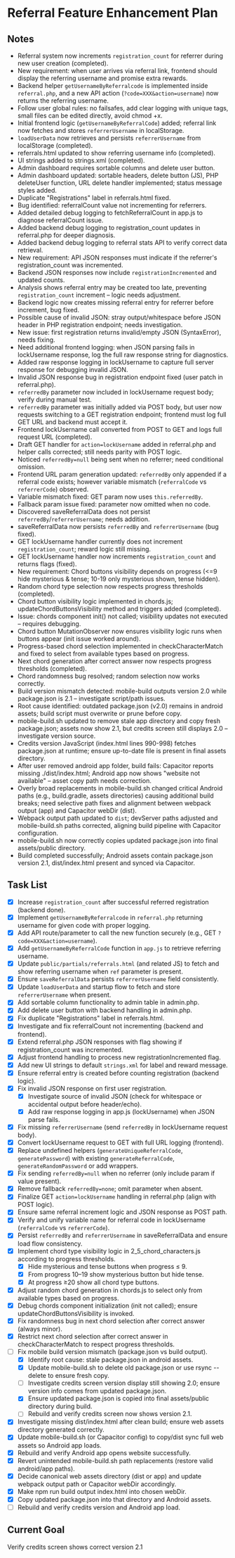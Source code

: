 # Referral Feature Enhancement Plan

## Notes
- Referral system now increments `registration_count` for referrer during new user creation (completed).
- New requirement: when user arrives via referral link, frontend should display the referring username and promise extra rewards.
- Backend helper `getUsernameByReferralcode` is implemented inside `referral.php`, and a new API action (`?code=XXX&action=username`) now returns the referring username.
- Follow user global rules: no failsafes, add clear logging with unique tags, small files can be edited directly, avoid chmod +x.
- Initial frontend logic (`getUsernameByReferralCode`) added; referral link now fetches and stores `referrerUsername` in localStorage.
- `loadUserData` now retrieves and persists `referrerUsername` from localStorage (completed).
- referrals.html updated to show referring username info (completed).
- UI strings added to strings.xml (completed).
- Admin dashboard requires sortable columns and delete user button.
- Admin dashboard updated: sortable headers, delete button (JS), PHP deleteUser function, URL delete handler implemented; status message styles added.
- Duplicate "Registrations" label in referrals.html fixed.
- Bug identified: referralCount value not incrementing for referrers.
- Added detailed debug logging to fetchReferralCount in app.js to diagnose referralCount issue.
- Added backend debug logging to registration_count updates in referral.php for deeper diagnosis.
- Added backend debug logging to referral stats API to verify correct data retrieval.
- New requirement: API JSON responses must indicate if the referrer's registration_count was incremented.
- Backend JSON responses now include `registrationIncremented` and updated counts.
- Analysis shows referral entry may be created too late, preventing `registration_count` increment – logic needs adjustment.
- Backend logic now creates missing referral entry for referrer before increment, bug fixed.
- Possible cause of invalid JSON: stray output/whitespace before JSON header in PHP registration endpoint; needs investigation.
- New issue: first registration returns invalid/empty JSON (SyntaxError), needs fixing.
- Need additional frontend logging: when JSON parsing fails in lockUsername response, log the full raw response string for diagnostics.
- Added raw response logging in lockUsername to capture full server response for debugging invalid JSON.
- Invalid JSON response bug in registration endpoint fixed (user patch in referral.php).
- `referredBy` parameter now included in lockUsername request body; verify during manual test.
- `referredBy` parameter was initially added via POST body, but user now requests switching to a GET registration endpoint; frontend must log full GET URL and backend must accept it.
- Frontend lockUsername call converted from POST to GET and logs full request URL (completed).
- Draft GET handler for `action=lockUsername` added in referral.php and helper calls corrected; still needs parity with POST logic.
- Noticed `referredBy=null` being sent when no referrer; need conditional omission.
- Frontend URL param generation updated: `referredBy` only appended if a referral code exists; however variable mismatch (`referralCode` vs `referrerCode`) observed.
- Variable mismatch fixed: GET param now uses `this.referredBy`.
- Fallback param issue fixed: parameter now omitted when no code.
- Discovered saveReferralData does not persist `referredBy`/`referrerUsername`; needs addition.
- saveReferralData now persists `referredBy` and `referrerUsername` (bug fixed).
- GET lockUsername handler currently does not increment `registration_count`; reward logic still missing.
- GET lockUsername handler now increments `registration_count` and returns flags (fixed).
- New requirement: Chord buttons visibility depends on progress (<=9 hide mysterious & tense; 10-19 only mysterious shown, tense hidden).
- Random chord type selection now respects progress thresholds (completed).
- Chord button visibility logic implemented in chords.js; updateChordButtonsVisibility method and triggers added (completed).
- Issue: chords component init() not called; visibility updates not executed – requires debugging.
- Chord button MutationObserver now ensures visibility logic runs when buttons appear (init issue worked around).
- Progress-based chord selection implemented in checkCharacterMatch and fixed to select from available types based on progress.
- Next chord generation after correct answer now respects progress thresholds (completed).
- Chord randomness bug resolved; random selection now works correctly.
- Build version mismatch detected: mobile-build outputs version 2.0 while package.json is 2.1 – investigate script/path issues.
- Root cause identified: outdated package.json (v2.0) remains in android assets; build script must overwrite or prune before copy.
- mobile-build.sh updated to remove stale app directory and copy fresh package.json; assets now show 2.1, but credits screen still displays 2.0 – investigate version source.
- Credits version JavaScript (index.html lines 990-998) fetches package.json at runtime; ensure up-to-date file is present in final assets directory.
- After user removed android app folder, build fails: Capacitor reports missing ./dist/index.html; Android app now shows "website not available" – asset copy path needs correction.
- Overly broad replacements in mobile-build.sh changed critical Android paths (e.g., build.gradle, assets directories) causing additional build breaks; need selective path fixes and alignment between webpack output (app) and Capacitor webDir (dist).
- Webpack output path updated to `dist`; devServer paths adjusted and mobile-build.sh paths corrected, aligning build pipeline with Capacitor configuration.
- mobile-build.sh now correctly copies updated package.json into final assets/public directory.
- Build completed successfully; Android assets contain package.json version 2.1, dist/index.html present and synced via Capacitor.

## Task List
- [x] Increase `registration_count` after successful referred registration (backend done).
- [x] Implement `getUsernameByReferralcode` in `referral.php` returning username for given code with proper logging.
- [x] Add API route/parameter to call the new function securely (e.g., GET `?code=XXX&action=username`).
- [x] Add `getUsernameByReferralCode` function in `app.js` to retrieve referring username.
- [x] Update `public/partials/referrals.html` (and related JS) to fetch and show referring username when `ref` parameter is present.
- [x] Ensure `saveReferralData` persists `referrerUsername` field consistently.
- [x] Update `loadUserData` and startup flow to fetch and store `referrerUsername` when present.
- [x] Add sortable column functionality to admin table in admin.php.
- [x] Add delete user button with backend handling in admin.php.
- [x] Fix duplicate "Registrations" label in referrals.html.
- [x] Investigate and fix referralCount not incrementing (backend and frontend).
- [x] Extend referral.php JSON responses with flag showing if registration_count was incremented.
- [x] Adjust frontend handling to process new registrationIncremented flag.
- [x] Add new UI strings to default `strings.xml` for label and reward message.
- [x] Ensure referral entry is created before counting registration (backend logic).
- [x] Fix invalid JSON response on first user registration.
  - [x] Investigate source of invalid JSON (check for whitespace or accidental output before header/echo).
  - [x] Add raw response logging in app.js (lockUsername) when JSON parse fails.
- [x] Fix missing `referrerUsername` (send `referredBy` in lockUsername request body).
- [x] Convert lockUsername request to GET with full URL logging (frontend).
- [x] Replace undefined helpers (`generateUniqueReferralCode`, `generatePassword`) with existing `generateReferralCode`, `generateRandomPassword` or add wrappers.
- [x] Fix sending `referredBy=null` when no referrer (only include param if value present).
- [x] Remove fallback `referredBy=none`; omit parameter when absent.
- [x] Finalize GET `action=lockUsername` handling in referral.php (align with POST logic).
- [x] Ensure same referral increment logic and JSON response as POST path.
- [x] Verify and unify variable name for referral code in lockUsername (`referralCode` vs `referrerCode`).
- [x] Persist `referredBy` and `referrerUsername` in saveReferralData and ensure load flow consistency.
- [x] Implement chord type visibility logic in 2_5_chord_characters.js according to progress thresholds.
  - [x] Hide mysterious and tense buttons when progress ≤ 9.
  - [x] From progress 10–19 show mysterious button but hide tense.
  - [x] At progress ≥20 show all chord type buttons.
- [x] Adjust random chord generation in chords.js to select only from available types based on progress.
- [x] Debug chords component initialization (init not called); ensure updateChordButtonsVisibility is invoked.
- [x] Fix randomness bug in next chord selection after correct answer (always minor).
- [x] Restrict next chord selection after correct answer in checkCharacterMatch to respect progress thresholds.
- [ ] Fix mobile build version mismatch (package.json vs build output).
  - [x] Identify root cause: stale package.json in android assets.
  - [x] Update mobile-build.sh to delete old package.json or use rsync --delete to ensure fresh copy.
  - [ ] Investigate credits screen version display still showing 2.0; ensure version info comes from updated package.json.
  - [x] Ensure updated package.json is copied into final assets/public directory during build.
  - [ ] Rebuild and verify credits screen now shows version 2.1.
- [x] Investigate missing dist/index.html after clean build; ensure web assets directory generated correctly.
- [x] Update mobile-build.sh (or Capacitor config) to copy/dist sync full web assets so Android app loads.
- [x] Rebuild and verify Android app opens website successfully.
- [x] Revert unintended mobile-build.sh path replacements (restore valid android/app paths).
- [x] Decide canonical web assets directory (dist or app) and update webpack output path or Capacitor webDir accordingly.
- [x] Make npm run build output index.html into chosen webDir.
- [x] Copy updated package.json into that directory and Android assets.
- [ ] Rebuild and verify credits version and Android app load.

## Current Goal
Verify credits screen shows correct version 2.1